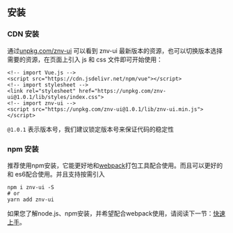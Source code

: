 ## 安装

### CDN 安装

通过[unpkg.com/znv-ui](https://unpkg.com/znv-ui/) 可以看到 znv-ui
最新版本的资源，也可以切换版本选择需要的资源，在页面上引入 js 和 css
文件即可开始使用：

```
<!-- import Vue.js -->
<script src="https://cdn.jsdelivr.net/npm/vue"></script>
<!-- import stylesheet -->
<link rel="stylesheet" href="https://unpkg.com/znv-ui@1.0.1/lib/styles/index.css">
<!-- import znv-ui -->
<script src="https://unpkg.com/znv-ui@1.0.1/lib/znv-ui.min.js"></script>
```
    
`@1.0.1` 表示版本号，我们建议锁定版本号来保证代码的稳定性

### npm 安装

推荐使用npm安装，它能更好地和[webpack](https://webpack.js.org/)打包工具配合使用。而且可以更好的和
es6配合使用。并且支持按需引入

```shell
npm i znv-ui -S
# or 
yarn add znv-ui
```

如果您了解node.js、npm安装，并希望配合webpack使用，请阅读下一节：[快速上手](/#/start)。


